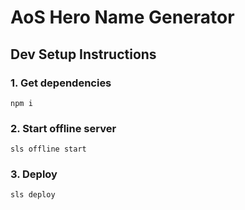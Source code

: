 # AoS Hero Name Generator

## Dev Setup Instructions

### 1. Get dependencies

`npm i`

### 2. Start offline server

`sls offline start`

### 3. Deploy

`sls deploy`